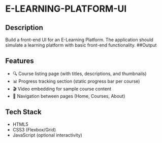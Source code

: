 # E-LEARNING-PLATFORM-UI

## Description 

Build a front-end UI for an E-Learning Platform. The application should simulate a learning platform with basic front-end functionality.
##Output

##  Features

- 🔍 Course listing page (with titles, descriptions, and thumbnails)
- 📊 Progress tracking section (static progress bar per course)
- 🎬 Video embedding for sample course content
- 🧭 Navigation between pages (Home, Courses, About)

## Tech Stack

- HTML5
- CSS3 (Flexbox/Grid)
- JavaScript (optional interactivity)
